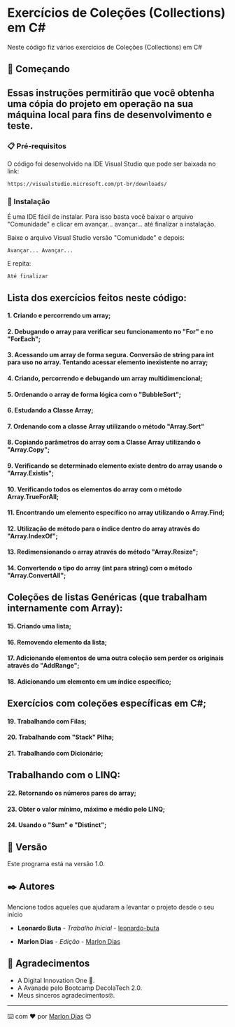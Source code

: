 # Exercícios de Coleções (Collections) em C#

Neste código fiz vários exercícios de Coleções (Collections) em C#

## 🚀 Começando

## Essas instruções permitirão que você obtenha uma cópia do projeto em operação na sua máquina local para fins de desenvolvimento e teste.



### 📋 Pré-requisitos

O código foi desenvolvido na IDE Visual Studio que pode ser baixada no link:

```
https://visualstudio.microsoft.com/pt-br/downloads/
```

### 🔧 Instalação

É uma IDE fácil de instalar. Para isso basta você baixar o arquivo "Comunidade" e clicar em avançar... avançar... até finalizar a instalação.

Baixe o arquivo Visual Studio versão "Comunidade" e depois:

```
Avançar... Avançar...
```

E repita:

```
Até finalizar
```

## Lista dos exercícios feitos neste código:

#### 1. Criando e percorrendo um array;
#### 2. Debugando o array para verificar seu funcionamento no "For" e no "ForEach";
#### 3. Acessando um array de forma segura. Conversão de string para int para uso no array. Tentando acessar elemento inexistente no array;
#### 4. Criando, percorrendo e debugando um array multidimencional;
#### 5. Ordenando o array de forma lógica com o "BubbleSort";
#### 6. Estudando a Classe Array;
#### 7. Ordenando com a classe Array utilizando o método "Array.Sort"
#### 8. Copiando parâmetros do array com a Classe Array utilizando o "Array.Copy";
#### 9. Verificando se determinado elemento existe dentro do array usando o "Array.Existis";
#### 10. Verificando todos os elementos do array com o método Array.TrueForAll;
#### 11. Encontrando um elemento específico no array utilizando o Array.Find;
#### 12. Utilização de método para o índice dentro do array através do "Array.IndexOf";
#### 13. Redimensionando o array através do método "Array.Resize";
#### 14. Convertendo o tipo do array (int para string) com o método "Array.ConvertAll";

## Coleções de listas Genéricas (que trabalham internamente com Array):

#### 15. Criando uma lista;
#### 16. Removendo elemento da lista;
#### 17. Adicionando elementos de uma outra coleção sem perder os originais através do "AddRange";
#### 18. Adicionando um elemento em um índice específico;

## Exercícios com coleções específicas em C#;
#### 19. Trabalhando com Filas;
#### 20. Trabalhando com "Stack" Pilha;
#### 21. Trabalhando com Dicionário;

## Trabalhando com o LINQ:
#### 22. Retornando os números pares do array;  
#### 23. Obter o valor mínimo, máximo e médio pelo LINQ;
#### 24. Usando o "Sum" e "Distinct";

## 📌 Versão

Este programa está na versão 1.0. 

## ✒️ Autores

Mencione todos aqueles que ajudaram a levantar o projeto desde o seu início

* **Leonardo Buta** - *Trabalho Inicial* - [leonardo-buta](https://github.com/leonardo-buta)

* **Marlon Dias** - *Edição* - [Marlon Dias](https://github.com/MarlonHDC)

  

## 🎁 Agradecimentos

* A Digital Innovation One 📢.
* A Avanade pelo Bootcamp DecolaTech 2.0. 
* Meus sinceros agradecimentos🤓.


---

⌨️ com ❤️ por [Marlon Dias](https://github.com/MarlonHDC) 😊
